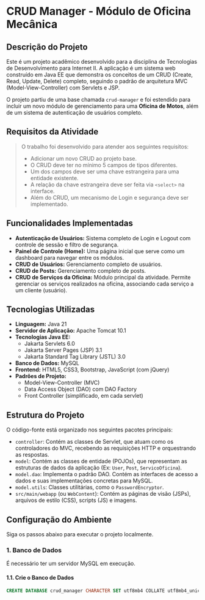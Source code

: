 # CRUD Manager - Módulo de Oficina Mecânica

## Descrição do Projeto

Este é um projeto acadêmico desenvolvido para a disciplina de Tecnologias de Desenvolvimento para Internet II. A aplicação é um sistema web construído em Java EE que demonstra os conceitos de um CRUD (Create, Read, Update, Delete) completo, seguindo o padrão de arquitetura MVC (Model-View-Controller) com Servlets e JSP.

O projeto partiu de uma base chamada `crud-manager` e foi estendido para incluir um novo módulo de gerenciamento para uma **Oficina de Motos**, além de um sistema de autenticação de usuários completo.

## Requisitos da Atividade

> O trabalho foi desenvolvido para atender aos seguintes requisitos:
> * Adicionar um novo CRUD ao projeto base.
> * O CRUD deve ter no mínimo 5 campos de tipos diferentes.
> * Um dos campos deve ser uma chave estrangeira para uma entidade existente.
> * A relação da chave estrangeira deve ser feita via `<select>` na interface.
> * Além do CRUD, um mecanismo de Login e segurança deve ser implementado.

## Funcionalidades Implementadas

* **Autenticação de Usuários:** Sistema completo de Login e Logout com controle de sessão e filtro de segurança.
* **Painel de Controle (Home):** Uma página inicial que serve como um dashboard para navegar entre os módulos.
* **CRUD de Usuários:** Gerenciamento completo de usuários.
* **CRUD de Posts:** Gerenciamento completo de posts.
* **CRUD de Serviços da Oficina:** Módulo principal da atividade. Permite gerenciar os serviços realizados na oficina, associando cada serviço a um cliente (usuário).

## Tecnologias Utilizadas

* **Linguagem:** Java 21
* **Servidor de Aplicação:** Apache Tomcat 10.1
* **Tecnologias Java EE:**
  * Jakarta Servlets 6.0
  * Jakarta Server Pages (JSP) 3.1
  * Jakarta Standard Tag Library (JSTL) 3.0
* **Banco de Dados:** MySQL
* **Frontend:** HTML5, CSS3, Bootstrap, JavaScript (com jQuery)
* **Padrões de Projeto:**
  * Model-View-Controller (MVC)
  * Data Access Object (DAO) com DAO Factory
  * Front Controller (simplificado, em cada servlet)

## Estrutura do Projeto

O código-fonte está organizado nos seguintes pacotes principais:

* `controller`: Contém as classes de Servlet, que atuam como os controladores do MVC, recebendo as requisições HTTP e orquestrando as respostas.
* `model`: Contém as classes de entidade (POJOs), que representam as estruturas de dados da aplicação (Ex: `User`, `Post`, `ServicoOficina`).
* `model.dao`: Implementa o padrão DAO. Contém as interfaces de acesso a dados e suas implementações concretas para MySQL.
* `model.utils`: Classes utilitárias, como o `PasswordEncryptor`.
* `src/main/webapp` (ou `WebContent`): Contém as páginas de visão (JSPs), arquivos de estilo (CSS), scripts (JS) e imagens.

## Configuração do Ambiente

Siga os passos abaixo para executar o projeto localmente.

### 1. Banco de Dados

É necessário ter um servidor MySQL em execução.

#### 1.1. Crie o Banco de Dados

```sql
CREATE DATABASE crud_manager CHARACTER SET utf8mb4 COLLATE utf8mb4_unicode_ci;
